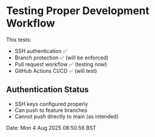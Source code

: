 # Testing Proper Development Workflow

This tests:
- SSH authentication ✅
- Branch protection ✅ (will be enforced) 
- Pull request workflow ✅ (testing now)
- GitHub Actions CI/CD ✅ (will test)

## Authentication Status
- SSH keys configured properly
- Can push to feature branches
- Cannot push directly to main (as intended)

Date: Mon  4 Aug 2025 08:50:56 BST

